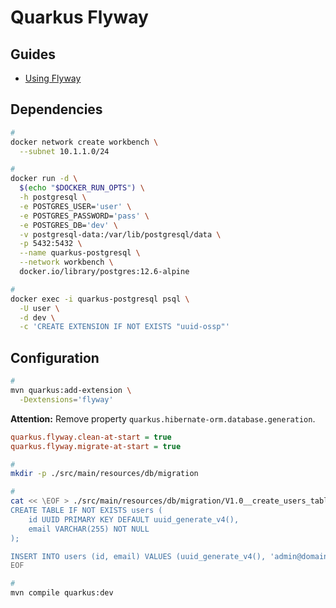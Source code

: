 # Quarkus Flyway

<!--
https://www.youtube.com/watch?v=WWS2xceDJNI
-->

## Guides

- [Using Flyway](https://quarkus.io/guides/flyway)

## Dependencies

```sh
#
docker network create workbench \
  --subnet 10.1.1.0/24

#
docker run -d \
  $(echo "$DOCKER_RUN_OPTS") \
  -h postgresql \
  -e POSTGRES_USER='user' \
  -e POSTGRES_PASSWORD='pass' \
  -e POSTGRES_DB='dev' \
  -v postgresql-data:/var/lib/postgresql/data \
  -p 5432:5432 \
  --name quarkus-postgresql \
  --network workbench \
  docker.io/library/postgres:12.6-alpine

#
docker exec -i quarkus-postgresql psql \
  -U user \
  -d dev \
  -c 'CREATE EXTENSION IF NOT EXISTS "uuid-ossp"'
```

## Configuration

```sh
#
mvn quarkus:add-extension \
  -Dextensions='flyway'
```

**Attention:** Remove property `quarkus.hibernate-orm.database.generation`.

```ini
quarkus.flyway.clean-at-start = true
quarkus.flyway.migrate-at-start = true
```

```sh
#
mkdir -p ./src/main/resources/db/migration

#
cat << \EOF > ./src/main/resources/db/migration/V1.0__create_users_table.sql
CREATE TABLE IF NOT EXISTS users (
    id UUID PRIMARY KEY DEFAULT uuid_generate_v4(),
    email VARCHAR(255) NOT NULL
);

INSERT INTO users (id, email) VALUES (uuid_generate_v4(), 'admin@domain.tld');
EOF

#
mvn compile quarkus:dev
```

<!--
%dev.quarkus.flyway.locations = db/migration,db/testdata

# quarkus.flyway.baseline-on-migrate = true
# quarkus.flyway.baseline-version = 1.0.0
# quarkus.flyway.baseline-description = Initial version
# quarkus.flyway.connect-retries = 10
# quarkus.flyway.schemas = TEST_SCHEMA
# quarkus.flyway.table = flyway_quarkus_history
# quarkus.flyway.locations = db/location1,db/location2
# quarkus.flyway.sql-migration-prefix = X
# quarkus.flyway.repeatable-sql-migration-prefix = K
-->
